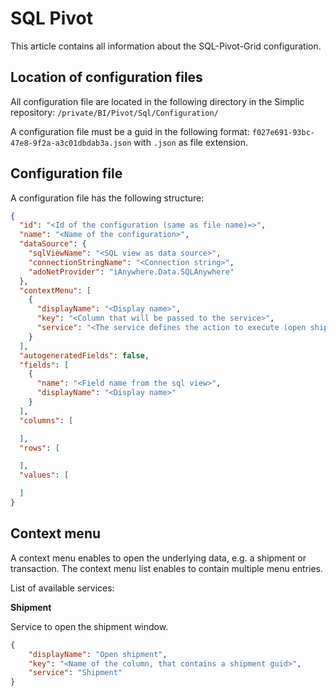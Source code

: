 # SQL Pivot

This article contains all information about the SQL-Pivot-Grid configuration.

## Location of configuration files

All configuration file are located in the following directory in the Simplic repository: `/private/BI/Pivot/Sql/Configuration/`

A configuration file must be a guid in the following format: `f027e691-93bc-47e8-9f2a-a3c01dbdab3a.json` with `.json` as file extension.

## Configuration file

A configuration file has the following structure:

```json
{
  "id": "<Id of the configuration (same as file name)=>",
  "name": "<Name of the configuration>",
  "dataSource": {
    "sqlViewName": "<SQL view as data source>",
    "connectionStringName": "<Connection string>",
    "adoNetProvider": "iAnywhere.Data.SQLAnywhere"
  },
  "contextMenu": [
    {
      "displayName": "<Display name>",
      "key": "<Column that will be passed to the service>",
      "service": "<The service defines the action to execute (open shipment, open tour, open transaction, ...>"
    }
  ],
  "autogeneratedFields": false,
  "fields": [
    {
      "name": "<Field name from the sql view>",
      "displayName": "<Display name>"
    }
  ],
  "columns": [

  ],
  "rows": [

  ],
  "values": [

  ]
}
```

## Context menu

A context menu enables to open the underlying data, e.g. a shipment or transaction. The context menu list enables to contain multiple 
menu entries.

List of available services:

__Shipment__

Service to open the shipment window.

```json
{
	"displayName": "Open shipment",
    "key": "<Name of the column, that contains a shipment guid>",
    "service": "Shipment"
}
```